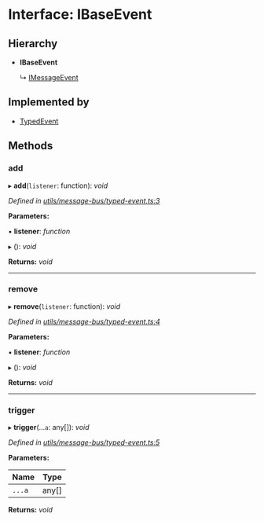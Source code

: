 # Interface: IBaseEvent

## Hierarchy

* **IBaseEvent**

  ↳ [IMessageEvent](imessageevent.md)

## Implemented by

* [TypedEvent](../classes/typedevent.md)

## Methods

###  add

▸ **add**(`listener`: function): *void*

*Defined in [utils/message-bus/typed-event.ts:3](https://github.com/TNOCS/csnext/blob/b9521f0/packages/cs-core/src/utils/message-bus/typed-event.ts#L3)*

**Parameters:**

▪ **listener**: *function*

▸ (): *void*

**Returns:** *void*

___

###  remove

▸ **remove**(`listener`: function): *void*

*Defined in [utils/message-bus/typed-event.ts:4](https://github.com/TNOCS/csnext/blob/b9521f0/packages/cs-core/src/utils/message-bus/typed-event.ts#L4)*

**Parameters:**

▪ **listener**: *function*

▸ (): *void*

**Returns:** *void*

___

###  trigger

▸ **trigger**(...`a`: any[]): *void*

*Defined in [utils/message-bus/typed-event.ts:5](https://github.com/TNOCS/csnext/blob/b9521f0/packages/cs-core/src/utils/message-bus/typed-event.ts#L5)*

**Parameters:**

Name | Type |
------ | ------ |
`...a` | any[] |

**Returns:** *void*
